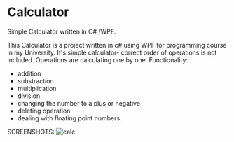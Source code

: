 
# Calculator
Simple Calculator written in C# /WPF.

This Calculator is a project written in c# using WPF for programming course in my University. 
It's simple calculator- correct order of operations is not included. 
Operations are calculating one by one. 
Functionality: 
* addition 
* substraction
* multiplication 
* division  
* changing the number to a plus or negative
* deleting operation
* dealing with floating point numbers.

SCREENSHOTS:
![calc](https://user-images.githubusercontent.com/47063149/77639342-e5b6f780-6f58-11ea-9024-4019d72a1ea8.JPG)

